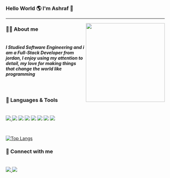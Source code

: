 ### Hello World 🌎 I'm Ashraf 👋 
<hr />
<img align=right height="250px" src="https://cdn.dribbble.com/users/1162077/screenshots/3848914/programmer.gif" />

### :technologist: About me
# 
<h5 >I Studied Software Engineering and i am a Full-Stack Developer  from jordan, I enjoy using my attention to detail, my love for making things that change the world like programming

<h5>


</br>

### 💼 Languages & Tools

<h1  margin="0px"></h1>

<p>
<a href ="https://www.w3schools.com"> <img src="https://img.shields.io/badge/JavaScript-323330?style=for-the-badge&logo=javascript&logoColor=F7DF1E" />  </a>
<img src="https://img.shields.io/badge/HTML5-E34F26?style=for-the-badge&logo=html5&logoColor=white" />
<img src="https://img.shields.io/badge/CSS3-1572B6?style=for-the-badge&logo=css3&logoColor=white" />
<img src="https://img.shields.io/badge/MongoDB-4EA94B?style=for-the-badge&logo=mongodb&logoColor=white" />
<img src="https://img.shields.io/badge/Node.js-339933?style=for-the-badge&logo=nodedotjs&logoColor=white" />
<img src="https://img.shields.io/badge/Express.js-000000?style=for-the-badge&logo=express&logoColor=white" />
<img src="https://img.shields.io/badge/React-20232A?style=for-the-badge&logo=react&logoColor=61DAFB" />
<img src="https://img.shields.io/badge/Bootstrap-563D7C?style=for-the-badge&logo=bootstrap&logoColor=white" />
</p>



</br>

[![Top Langs](https://github-readme-stats.vercel.app/api/top-langs/?username=AshrafSAlalaqmeh&layout=compact)](https://github.com/AshrafSAlalaqmeh/github-readme-stats)

<p>

### :email: Connect with me 
<h1></h1> 
</p>
<p>
<a href='https://www.linkedin.com/in/ashrafalalaqmeh/'> <img src="https://img.shields.io/badge/LinkedIn-0077B5?style=for-the-badge&logo=linkedin&logoColor=white" /> </a>
  <a href='mailto:ashraf.alalaqmeh@gmail.com'> <img src="https://img.shields.io/badge/Gmail-D14836?style=for-the-badge&logo=gmail&logoColor=white" /> </a>
  
</p>





<!-- **AshrafSAlalaqmeh/AshrafSAlalaqmeh** is a ✨ _special_ ✨ repository because its `README.md` (this file) appears on your GitHub profile.

Here are some ideas to get you started:

- 🔭 I’m currently working on ...
- 🌱 I’m currently learning ...
- 👯 I’m looking to collaborate on ...
- 🤔 I’m looking for help with ...
- 💬 Ask me about ...
- 📫 How to reach me: ...
- 😄 Pronouns: ...
- ⚡ Fun fact: ... -->

